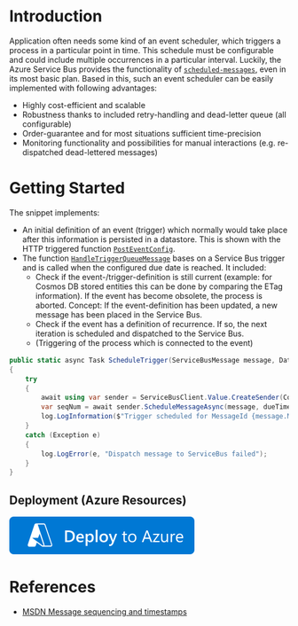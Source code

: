 # Introduction
Application often needs some kind of an event scheduler, which triggers a process in a particular point in time. This schedule must be configurable and could include multiple occurrences in a particular interval.
Luckily, the Azure Service Bus provides the functionality of [`scheduled-messages`](https://docs.microsoft.com/en-us/azure/service-bus-messaging/message-sequencing#scheduled-messages), even in its most basic plan. Based in this, such an event scheduler can be easily implemented with following advantages:
* Highly cost-efficient and scalable
* Robustness thanks to included retry-handling and dead-letter queue (all configurable)
* Order-guarantee and for most situations sufficient time-precision
* Monitoring functionality and possibilities for manual interactions (e.g. re-dispatched dead-lettered messages)

# Getting Started
The snippet implements:
* An initial definition of an event (trigger) which normally would take place after this information is persisted in a datastore. This is shown with the HTTP triggered function [`PostEventConfig`](./FunctionApp/Functions/PostEventConfig.cs).
* The function [`HandleTriggerQueueMessage`](./FunctionApp/Functions/HandleTriggerQueueMessage.cs) bases on a Service Bus trigger and is called when the configured due date is reached. It included:
  * Check if the event-/trigger-definition is still current (example: for Cosmos DB stored entities this can be done by comparing the ETag information). If the event has become obsolete, the process is aborted. Concept: If the event-definition has been updated, a new message has been placed in the Service Bus.
  * Check if the event has a definition of recurrence. If so, the next iteration is scheduled and dispatched to the Service Bus.
  * (Triggering of the process which is connected to the event)

```csharp
public static async Task ScheduleTrigger(ServiceBusMessage message, DateTimeOffset dueTimestamp, ILogger log, CancellationToken cancellationToken = default)
{
    try
    {
        await using var sender = ServiceBusClient.Value.CreateSender(Configurations.ServiceBusQueueName);
        var seqNum = await sender.ScheduleMessageAsync(message, dueTimestamp, cancellationToken);
        log.LogInformation($"Trigger scheduled for MessageId {message.MessageId} -> SequenceNumber = {seqNum}");
    }
    catch (Exception e)
    {
        log.LogError(e, "Dispatch message to ServiceBus failed");
    }
}
```

## Deployment (Azure Resources)
[![Deploy to Azure](https://github.com/garaio/AzureRecipes/raw/master/Resources/deploybutton.svg?sanitize=true)](https://portal.azure.com/#create/Microsoft.Template/uri/https%3A%2F%2Fraw.githubusercontent.com%2Fgaraio%2FAzureRecipes%2Fmaster%2FSnippets%2Fcsharp%2Fservice-bus-based-event-scheduler%2Fazuredeploy.bicep)

# References
* [MSDN Message sequencing and timestamps](https://docs.microsoft.com/en-us/azure/service-bus-messaging/message-sequencing#scheduled-messages)

